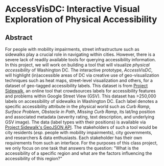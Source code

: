 # AccessVisDC: Interactive Visual Exploration of Physical Accessibility

## Abstract
For people with mobility impairments, street infrastructure such as sidewalks play a crucial role in navigating within cities. However, there is a severe lack of readily available tools for querying accessibility information. In this project, we will work on building a tool that will visualize _physical accessibility_ of Washington DC. The interactive prototype, _AccessVisDC_, will highlight (in)accessible areas of DC via creative use of geo-visualization techniques such as heat maps, street-level visualization and others, for a dataset of geo-tagged accessibility labels. This dataset is from [Project Sidewalk](http://projectsidewalk.io), an online tool that crowdsources labels for accessibility features and problems within Google Street View (GSV). This dataset has >250,000 labels on accessibility of sidewalks in Washington DC. Each label denotes a specific accessibility attribute in the physical world such as _Curb Ramp_, _Surface Problem_, _Obstacle in Path_, _Missing Curb Ramp_, its lat/lng position and associated metadata (severity rating, text description, and underlying GSV image). The data (label types with their positions) is available via [Project Sidewalk's GeoJSON API](http://projectsidewalk.io/api). The stakeholders of such a tool would be city residents (_esp._ people with mobility impairments), city governments, and researchers & data enthusiasts. Each stakeholder has their own requirements from such an interface. For the purposes of this class project, we only focus on one task that answers the question: "What is the accessibility of a specific region and what are the factors influencing the accessibility of this region?"

